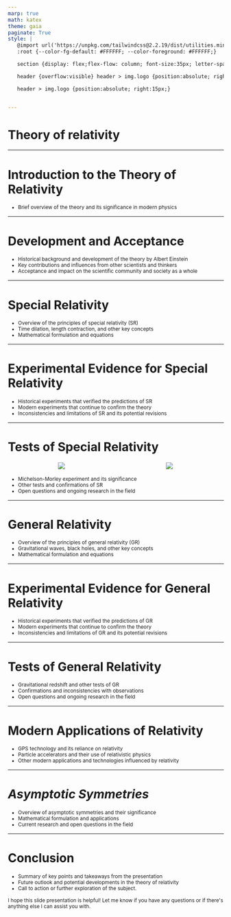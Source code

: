 ```yaml
---
marp: true
math: katex
theme: gaia
paginate: True
style: |
   @import url('https://unpkg.com/tailwindcss@2.2.19/dist/utilities.min.css');
   :root {--color-fg-default: #FFFFFF; --color-foreground: #FFFFFF;}

   section {display: flex;flex-flow: column; font-size:35px; letter-spacing:1.4px;}

   header {overflow:visible} header > img.logo {position:absolute; right:15px;}

   header > img.logo {position:absolute; right:15px;}


---
```

<!-- backgroundImage: url('backgrounds/aaabstract (8).png') -->
<!-- _class: lead -->

 # Theory of relativity

---
<style scoped>p,li {font-size:0.96em}</style>

 # Introduction to the Theory of Relativity
- Brief overview of the theory and its significance in modern physics


---
<style scoped>p,li {font-size:0.88em}</style>

 # Development and Acceptance

- Historical background and development of the theory by Albert Einstein
- Key contributions and influences from other scientists and thinkers
- Acceptance and impact on the scientific community and society as a whole

---
<style scoped>p,li {font-size:0.88em}</style>

 # Special Relativity

- Overview of the principles of special relativity (SR)
- Time dilation, length contraction, and other key concepts
- Mathematical formulation and equations

---
<style scoped>p,li {font-size:0.88em}</style>

 # Experimental Evidence for Special Relativity

- Historical experiments that verified the predictions of SR
- Modern experiments that continue to confirm the theory
- Inconsistencies and limitations of SR and its potential revisions

---
<style scoped>p,li {font-size:0.80em}</style>

 # Tests of Special Relativity
<div style="display: flex; flex: 1 1 auto; flex-flow: row; min-height: 0"><div style="display: flex; flex: 1 1 auto; justify-content: center;min-height:0;min-width:0; margin-bottom:0.1em;;margin-right:0.15em">
<img style='object-fit: contain; max-height:100%; max-width:100%; background-color: rgba(0,0,0,0);' src='https://upload.wikimedia.org/wikipedia/commons/thumb/0/06/Michelson-Morley_experiment_%28en%29.svg/220px-Michelson-Morley_experiment_%28en%29.svg.png'/>
</div>
<div style="display: flex; flex: 1 1 auto; justify-content: center;min-height:0;min-width:0; margin-bottom:0.1em;;margin-right:0.15em">
<img style='object-fit: contain; max-height:100%; max-width:100%; background-color: rgba(0,0,0,0);' src='https://upload.wikimedia.org/wikipedia/commons/thumb/d/d4/Kennedy-Thorndike_experiment_DE.svg/220px-Kennedy-Thorndike_experiment_DE.svg.png'/>
</div>
</div>

- Michelson-Morley experiment and its significance
- Other tests and confirmations of SR
- Open questions and ongoing research in the field

---
<style scoped>p,li {font-size:0.88em}</style>

 # General Relativity
- Overview of the principles of general relativity (GR)
- Gravitational waves, black holes, and other key concepts
- Mathematical formulation and equations


---
<style scoped>p,li {font-size:0.88em}</style>

 # **Experimental Evidence for General Relativity**
- Historical experiments that verified the predictions of GR
- Modern experiments that continue to confirm the theory
- Inconsistencies and limitations of GR and its potential revisions


---
<style scoped>p,li {font-size:0.88em}</style>

 # Tests of General Relativity
- Gravitational redshift and other tests of GR
- Confirmations and inconsistencies with observations
- Open questions and ongoing research in the field


---
<style scoped>p,li {font-size:0.88em}</style>

 # Modern Applications of Relativity
- GPS technology and its reliance on relativity
- Particle accelerators and their use of relativistic physics
- Other modern applications and technologies influenced by relativity


---
<style scoped>p,li {font-size:0.88em}</style>

 # _Asymptotic Symmetries_

- Overview of asymptotic symmetries and their significance
- Mathematical formulation and applications
- Current research and open questions in the field

---
<style scoped>p,li {font-size:0.84em}</style>

 # Conclusion
- Summary of key points and takeaways from the presentation
- Future outlook and potential developments in the theory of relativity
- Call to action or further exploration of the subject.

I hope this slide presentation is helpful! Let me know if you have any questions or if there's anything else I can assist you with.
